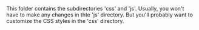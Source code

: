 This folder contains the subdirectories 'css' and 'js'.
Usually, you won't have to make any changes in thte 'js' directory.
But you'll probably want to customize the CSS styles in the 'css' directory.
